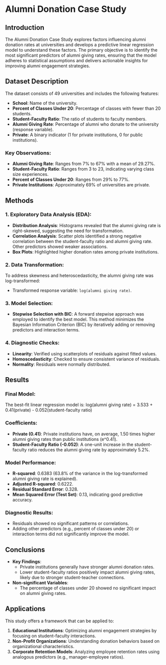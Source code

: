 # Alumni Donation Case Study

## Introduction
The Alumni Donation Case Study explores factors influencing alumni donation rates at universities and develops a predictive linear regression model to understand these factors. The primary objective is to identify the most significant predictors of alumni giving rates, ensuring that the model adheres to statistical assumptions and delivers actionable insights for improving alumni engagement strategies.

## Dataset Description
The dataset consists of 49 universities and includes the following features:

- **School**: Name of the university.
- **Percent of Classes Under 20**: Percentage of classes with fewer than 20 students.
- **Student-Faculty Ratio**: The ratio of students to faculty members.
- **Alumni Giving Rate**: Percentage of alumni who donate to the university (response variable).
- **Private**: A binary indicator (1 for private institutions, 0 for public institutions).

### Key Observations:
- **Alumni Giving Rate**: Ranges from 7% to 67% with a mean of 29.27%.
- **Student-Faculty Ratio**: Ranges from 3 to 23, indicating varying class size experiences.
- **Percent of Classes Under 20**: Ranges from 29% to 77%.
- **Private Institutions**: Approximately 69% of universities are private.

## Methods
### 1. Exploratory Data Analysis (EDA):
- **Distribution Analysis**: Histograms revealed that the alumni giving rate is right-skewed, suggesting the need for transformation.
- **Correlation Analysis**: Scatter plots identified a strong negative correlation between the student-faculty ratio and alumni giving rate. Other predictors showed weaker associations.
- **Box Plots**: Highlighted higher donation rates among private institutions.

### 2. Data Transformation:
To address skewness and heteroscedasticity, the alumni giving rate was log-transformed:
- Transformed response variable: `log(alumni giving rate)`.

### 3. Model Selection:
- **Stepwise Selection with BIC**: A forward stepwise approach was employed to identify the best model. This method minimizes the Bayesian Information Criterion (BIC) by iteratively adding or removing predictors and interaction terms.

### 4. Diagnostic Checks:
- **Linearity**: Verified using scatterplots of residuals against fitted values.
- **Homoscedasticity**: Checked to ensure consistent variance of residuals.
- **Normality**: Residuals were normally distributed.

## Results
### Final Model:
The best-fit linear regression model is:
log(alumni giving rate) = 3.533 + 0.41(private) - 0.052(student-faculty ratio)


### Coefficients:
- **Private (0.41)**: Private institutions have, on average, 1.50 times higher alumni giving rates than public institutions (e^0.41).
- **Student-Faculty Ratio (-0.052)**: A one-unit increase in the student-faculty ratio reduces the alumni giving rate by approximately 5.2%.

### Model Performance:
- **R-squared**: 0.6383 (63.8% of the variance in the log-transformed alumni giving rate is explained).
- **Adjusted R-squared**: 0.6222.
- **Residual Standard Error**: 0.328.
- **Mean Squared Error (Test Set)**: 0.13, indicating good predictive accuracy.

### Diagnostic Results:
- Residuals showed no significant patterns or correlations.
- Adding other predictors (e.g., percent of classes under 20) or interaction terms did not significantly improve the model.

## Conclusions
- **Key Findings**:
  - Private institutions generally have stronger alumni donation rates.
  - Lower student-faculty ratios positively impact alumni giving rates, likely due to stronger student-teacher connections.
- **Non-significant Variables**:
  - The percentage of classes under 20 showed no significant impact on alumni giving rates.

## Applications
This study offers a framework that can be applied to:
1. **Educational Institutions**: Optimizing alumni engagement strategies by focusing on student-faculty interactions.
2. **Non-Profit Organizations**: Understanding donation behaviors based on organizational characteristics.
3. **Corporate Retention Models**: Analyzing employee retention rates using analogous predictors (e.g., manager-employee ratios).

